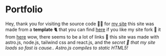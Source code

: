 # Portfolio

Hey, thank you for visiting the source code 🧑‍💻 for [my site](ranukadinsitha.github.io) this site was made from a **template** 🐈 that you can find [here](https://github.com/thevrus/vrus.vercel.app) if you like my site fork 🍴 it from [here](https://github.com/thevrus/vrus.vercel.app) wow, there seems to be a lot of links 🔗 this site was made with astro.js, node.js, tailwind css and react.js, and the <i>secret 🤫<i/> that my site loads so fast is cause.. Astro.js compiles to static HTML5!    
